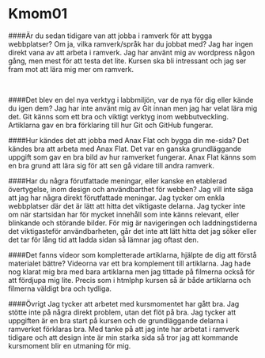 Kmom01
===============================

####Är du sedan tidigare van att jobba i ramverk för att bygga webbplatser? Om ja, vilka ramverk/språk har du jobbat med?
Jag har ingen direkt vana av att arbeta i ramverk. Jag har använt mig av wordpress någon gång, men mest för att testa det lite. Kursen ska bli intressant och jag ser fram mot att lära mig mer om ramverk.

<br>

####Det blev en del nya verktyg i labbmiljön, var de nya för dig eller kände du igen dem?
Jag har inte använt mig av Git innan men jag har velat lära mig det. Git känns som ett bra och viktigt verktyg inom webbutveckling. Artiklarna gav en bra förklaring till hur Git och GitHub fungerar.

####Hur kändes det att jobba med Anax Flat och bygga din me-sida?
Det kändes bra att arbeta med Anax Flat. Det var en ganska grundläggande uppgift som gav en bra bild av hur ramverket fungerar. Anax Flat känns som en bra grund att lära sig för att sen gå vidare till andra ramverk.

####Har du några förutfattade meningar, eller kanske en etablerad övertygelse, inom design och användbarthet för webben?
Jag vill inte säga att jag har några direkt förutfattade meningar. Jag tycker om enkla webbplatser där det är lätt att hitta det viktigaste delarna. Jag tycker inte om när startsidan har för mycket innehåll som inte känns relevant, eller blinkande och störande bilder. För mig är navigeringen och laddningstiderna det viktigasteför användbarheten, går det inte att lätt hitta det jag söker eller det tar för lång tid att ladda sidan så lämnar jag oftast den.

####Det fanns videor som kompletterade artiklarna, hjälpte de dig att förstå materialet bättre?
Videorna var ett bra komplement till artiklarna. Jag hade nog klarat mig bra med bara artiklarna men jag tittade på filmerna också för att fördjupa mig lite. Precis som i htmlphp kursen så är både artiklarna och filmerna väldigt bra och tydliga.

####Övrigt
Jag tycker att arbetet med kursmomentet har gått bra. Jag stötte inte på några direkt problem, utan det flöt på bra. Jag tycker att uppgiften är en bra start på kursen och de grundläggande delarna i ramverket förklaras bra. Med tanke på att jag inte har arbetat i ramverk tidigare och att design inte är min starka sida så tror jag att kommande kursmoment blir en utmaning för mig.
